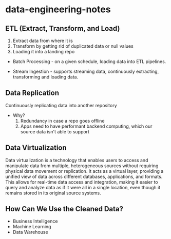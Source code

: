 # data-engineering-notes

## ETL (Extract, Transform, and Load) 
1. Extract data from where it is
2. Transform by getting rid of duplicated data or null values 
3. Loading it into a landing repo 

* Batch Processing - on a given schedule, loading data into ETL pipelines.

* Stream Ingestion - supports streaming data, continuously extracting, transforming and loading data.

## Data Replication
Continuously replicating data into another repository
* Why? 
    1. Redundancy in case a repo goes offline
    2. Apps need to have performant backend computing, which our source data isn't able to support


## Data Virtualization 
Data virtualization is a technology that enables users to access and manipulate data from multiple, heterogeneous sources without requiring physical data movement or replication. It acts as a virtual layer, providing a unified view of data across different databases, applications, and formats. This allows for real-time data access and integration, making it easier to query and analyze data as if it were all in a single location, even though it remains stored in its original source systems.

## How Can We Use the Cleaned Data? 
* Business Intelligence 
* Machine Learning
* Data Warehouse
